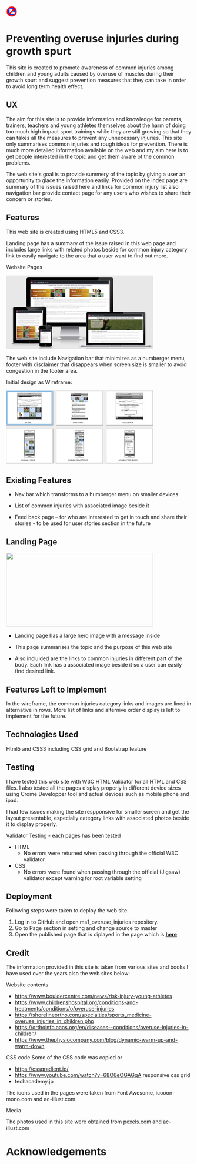 <img src="assets/images/logo2.png" width="30">

# Preventing overuse injuries during growth spurt

This site is created to promote awareness of common injuries among children and young adults caused by overuse of muscles during their growth spurt and suggest prevention measures that they can take in order to avoid long term health effect.

## UX
The aim for this site is to provide information and knowledge for parents, trainers, teachers and young athletes themselves about the harm of doing too much high impact sport trainings while they are still growing so that they can takes all the measures to prevent any unnecessary injuries.
This site only summarises common injuries and rough ideas for prevention.
There is much more detailed information available on the web and my aim here is to get people interested in the topic and get them aware of the common problems.

The web site's goal is to provide summery of the topic by giving a user an opportunity to glace the information easily.
Provided on the index page are summary of the issues raised here and links for common injury list also navigation bar provide contact page for any users who wishes to share their concern or stories.

## Features

This web site is created using HTML5 and CSS3.

Landing page has a summary of the issue raised in this web page and includes large links with related photos beside for common injury category link to easily navigate to the area that a user want to find out more.

Website Pages

<img src="readme_img/MS1_Responsice_SS.jpg" width="400" height="200">


The web site include Navigation bar that minimizes as a humberger menu, footer with disclaimer that disappears when screen size is smaller to avoid congestion in the footer area.


Initial design as Wireframe:

<img src="wireframe/ms1_wireframe.jpg" width="400" height="200">


## Existing Features
* Nav bar which transforms to a humberger menu on smaller devices

* List of common injuries with associated image beside it
* Feed back page – for who are interested to get in touch and share their stories - to be used for user stories section in the future

## Landing Page

<img src="assets/readme_img/" width="400" height="200">


* Landing page has a large hero image with a message inside

* This page summarises the topic and the purpose of this web site 

* Also incluided are the links to common injuries in different part of the body. Each link has a associated image beside it so a user can easily find desired link.

## Features Left to Implement

In the wireframe, the common injuries category links and images are lined in alternative in rows. More list of links and alternive order display is left to implement for the future.



## Technologies Used 
Html5 and CSS3 including CSS grid and Bootstrap feature

## Testing
I have tested this web site with W3C HTML Validator for all HTML and CSS files.
I also tested all the pages display properly in different device sizes using Crome Developper tool and actual devices such as mobile phone and ipad.

I had few issues making the site respponsive for smaller screen and get the layout presentable, especially category links with associated photos beside it to display properly.

Validator Testing - each pages has been tested
* HTML
  * No errors were returned when passing through the official W3C validator
* CSS
  * No errors were found when passing through the official (Jigsaw) validator except warning for root variable setting 


## Deployment

Following steps were taken to deploy the web site.
1. Log in to GitHub and open ms1_overuse_injuries repository.
2. Go to Page section in setting and change source to master 
3. Open the published page that is diplayed in the page which is **[here](https://mwmlln.github.io/ms1_overuse_injuries/)**

## Credit

The information provided in this site is taken from various sites and books I have used over the years also the web sites below:

Website contents

* https://www.bouldercentre.com/news/risk-injury-young-athletes
*	https://www.childrenshospital.org/conditions-and-treatments/conditions/o/overuse-injuries
*	https://shorelineortho.com/specialties/sports_medicine-overuse_injuries_in_children.php
*	https://orthoinfo.aaos.org/en/diseases--conditions/overuse-injuries-in-children/
*	https://www.thephysiocompany.com/blog/dynamic-warm-up-and-warm-down

CSS code 
 Some of the CSS code was copied or 
* https://cssgradient.io/
* https://www.youtube.com/watch?v=68O6eOGAGqA responsive css grid
* techacademy.jp

The icons used in the pages were taken from Font Awesome, icooon-mono.com and  ac-illust.com.

Media 

The photos used in this site were obtained from pexels.com and ac-illust.com


# Acknowledgements

 

